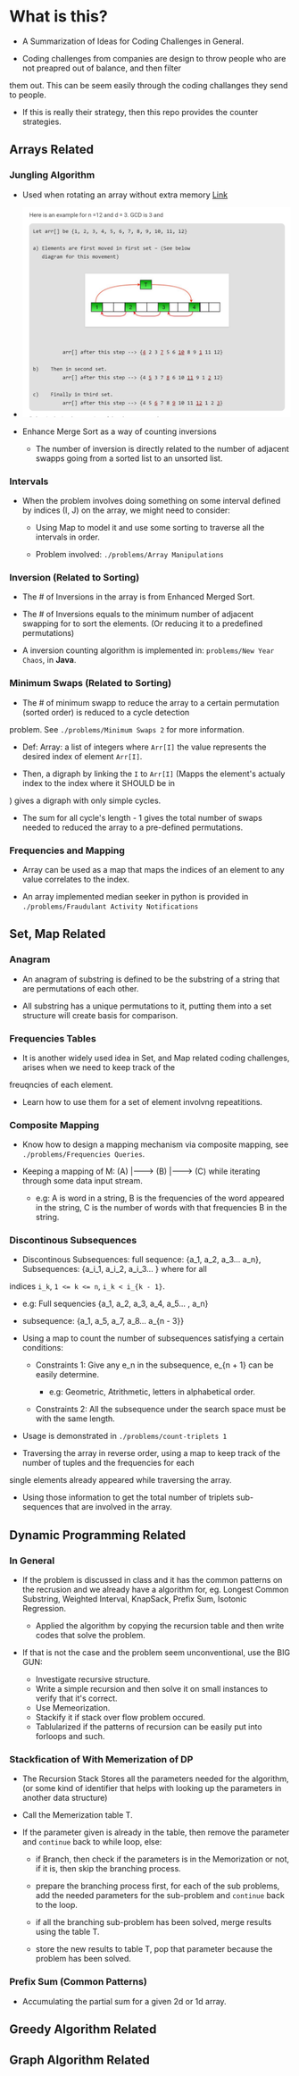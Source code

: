 # What is this?

* A Summarization of Ideas for Coding Challenges in General.

* Coding challenges from companies are design to throw people who are not preapred out of balance, and then filter

them out. This can be seem easily through the coding challanges they send to people.

* If this is really their strategy, then this repo provides the counter strategies.

## Arrays Related

### Jungling Algorithm

* Used when rotating an array without extra memory
[Link](https://www.geeksforgeeks.org/array-rotation/)

* <img src="Jungling Algorithm.png" width="500px"/>

* Enhance Merge Sort as a way of counting inversions
  * The number of inversion is directly related to the number of adjacent swapps
  going from a sorted list to an unsorted list.

### Intervals

* When the problem involves doing something on some interval defined by indices (I, J) on the array, we
might need to consider:

  * Using Map to model it and use some sorting to traverse all the intervals in order.

  * Problem involved: `./problems/Array Manipulations`

### Inversion (Related to Sorting)

* The # of Inversions in the array is from Enhanced Merged Sort.

* The # of Inversions equals to the minimum number of adjacent swapping for to sort the elements. (Or reducing it
to a predefined permutations)

* A inversion counting algorithm is implemented in: `problems/New Year Chaos`, in **Java**.

### Minimum Swaps (Related to Sorting)

* The # of minimum swapp to reduce the array to a certain permutation (sorted order) is reduced to a cycle detection

problem. See `./problems/Minimum Swaps 2` for more information.

  * Def: Array: a list of integers where `Arr[I]` the value represents the desired index of element `Arr[I]`.

  * Then, a digraph by linking the `I` to `Arr[I]` (Mapps the element's actualy index to the index where it SHOULD be in

  ) gives a digraph with only simple cycles.

  * The sum for all cycle's length - 1 gives the total number of swaps needed to reduced the array to a pre-defined
  permutations.

### Frequencies and Mapping

* Array can be used as a map that maps the indices of an element to any value correlates to the index.

* An array implemented median seeker in python is provided in `./problems/Fraudulant Activity Notifications`

## Set, Map Related

### Anagram

* An anagram of substring is defined to be the substring of a string that are
permutations of each other.

* All substring has a unique permutations to it, putting them into a set
structure will create basis for comparison.

### Frequencies Tables

* It is another widely used idea in Set, and Map related coding challenges, arises when we need to keep track of the

freuqncies of each element.

* Learn how to use them for a set of element involvng repeatitions.

### Composite Mapping

* Know how to design a mapping mechanism via composite mapping, see `./problems/Frequencies Queries`.

* Keeping a mapping of M: (A) |---> (B) |---> (C) while iterating through some data input stream.
  * e.g: A is word in a string, B is the frequencies of the word appeared in the string, C is the number of words with
  that frequencies B in the string.

### Discontinous Subsequences

* Discontinous Subsequences: full sequence: {a_1, a_2, a_3... a_n}, Subsequences: {a_i_1, a_i_2, a_i_3... } where for all

indices `i_k`, `1 <= k <= n`, `i_k < i_{k - 1}`.

  * e.g: Full sequencies {a_1, a_2, a_3, a_4, a_5... , a_n}

  * subsequence: {a_1, a_5, a_7, a_8... a_{n - 3}}

* Using a map to count the number of subsequences satisfying a certain conditions:

  * Constraints 1: Give any e_n in the subsequence, e_{n + 1} can be easily determine.

    * e.g: Geometric, Atrithmetic, letters in alphabetical order.

  * Constraints 2: All the subsequence under the search space must be with the same length.

* Usage is demonstrated in  `./problems/count-triplets 1`

* Traversing the array in reverse order, using a map to keep track of the number of tuples and the frequencies for each

single elements already appeared while traversing the array.

* Using those information to get the total number of triplets sub-sequences that are involved in the array.

## Dynamic Programming Related

### In General

* If the problem is discussed in class and it has the common patterns on the recrusion and we already have a
algorithm for, eg. Longest Common Substring, Weighted Interval, KnapSack, Prefix Sum, Isotonic Regression.
  
  * Applied the algorithm by copying the recursion table and then write codes that solve the problem.

* If that is not the case and the problem seem unconventional, use the BIG GUN:
  
  * Investigate recursive structure.
  * Write a simple recursion and then solve it on small instances to verify that it's correct.
  * Use Memeorization.
  * Stackify it if stack over flow problem occured.
  * Tablularized if the patterns of recursion can be easily put into forloops and such.

### Stackfication of With Memerization of DP

* The Recursion Stack Stores all the parameters needed for the algorithm, (or some kind of identifier that helps with
looking up the parameters in another data structure)

* Call the Memerization table T.

* If the parameter given is already in the table, then remove the parameter and `continue` back to while loop, else:

  * if Branch, then check if the parameters is in the Memorization or not, if it is, then skip the branching process.

  * prepare the branching process first, for each of the sub problems, add the needed parameters for the sub-problem
  and `continue` back to the loop.

  * if all the branching sub-problem has been solved, merge results using the table T.

  * store the new results to table T, pop that parameter because the problem has been solved.

### Prefix Sum (Common Patterns)

* Accumulating the partial sum for a given 2d or 1d array.



## Greedy Algorithm Related 

## Graph Algorithm Related